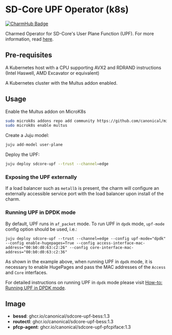 # SD-Core UPF Operator (k8s)
[![CharmHub Badge](https://charmhub.io/sdcore-upf/badge.svg)](https://charmhub.io/sdcore-upf)

Charmed Operator for SD-Core's User Plane Function (UPF). For more information, read [here](https://github.com/omec-project/upf).

## Pre-requisites

A Kubernetes host with a CPU supporting AVX2 and RDRAND instructions (Intel Haswell, AMD Excavator or equivalent)

A Kubernetes cluster with the Multus addon enabled.

## Usage

Enable the Multus addon on MicroK8s

```bash
sudo microk8s addons repo add community https://github.com/canonical/microk8s-community-addons --reference feat/strict-fix-multus
sudo microk8s enable multus
```

Create a Juju model:

```bash
juju add-model user-plane
```

Deploy the UPF:

```bash
juju deploy sdcore-upf --trust --channel=edge
```

### Exposing the UPF externally

If a load balancer such as `metallb` is present, the charm will configure an externally accessible 
service port with the load balancer upon install of the charm.

### Running UPF in DPDK mode

By default, UPF runs in `af_packet` mode. To run UPF in `dpdk` mode, `upf-mode` config option 
should be used, i.e.:

```shell
juju deploy sdcore-upf --trust --channel=edge --config upf-mode="dpdk" --config enable-hugepages=True --config access-interface-mac-address="00:b0:d0:63:c2:26" --config core-interface-mac-address="00:b0:d0:63:c2:36"
```

As shown in the example above, when running UPF in `dpdk` mode, it is necessary to enable
HugePages and pass the MAC addresses of the `Access` and `Core` interfaces.

For detailed instructions on running UPF in `dpdk` mode please visit 
[How-to: Running UPF in DPDK mode](https://canonical-charmed-5g.readthedocs-hosted.com/en/latest/how-to/running_upf_in_dpdk_mode/).

## Image

- **bessd**: ghcr.io/canonical/sdcore-upf-bess:1.3
- **routectl**: ghcr.io/canonical/sdcore-upf-bess:1.3
- **pfcp-agent**: ghcr.io/canonical/sdcore-upf-pfcpiface:1.3
